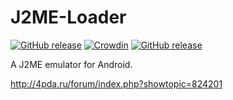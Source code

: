 # J2ME-Loader 

[![GitHub release](https://travis-ci.org/nikita36078/J2ME-Loader.svg?branch=master)](https://travis-ci.org/nikita36078/J2ME-Loader)
[![Crowdin](https://d322cqt584bo4o.cloudfront.net/j2me-loader/localized.svg)](https://crowdin.com/project/j2me-loader)
[![GitHub release](https://img.shields.io/github/release/nikita36078/J2ME-Loader.svg)](https://github.com/nikita36078/J2ME-Loader/releases)

A J2ME emulator for Android.

http://4pda.ru/forum/index.php?showtopic=824201

